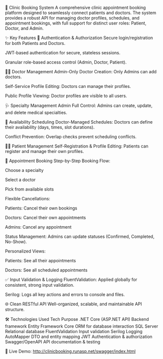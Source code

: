 🏥 Clinic Booking System
A comprehensive clinic appointment booking platform designed to seamlessly connect patients and doctors. The system provides a robust API for managing doctor profiles, schedules, and appointment bookings, with full support for distinct user roles: Patient, Doctor, and Admin.

✨ Key Features
🔐 Authentication & Authorization
Secure login/registration for both Patients and Doctors.

JWT-based authentication for secure, stateless sessions.

Granular role-based access control (Admin, Doctor, Patient).

👨‍⚕️ Doctor Management
Admin-Only Doctor Creation: Only Admins can add doctors.

Self-Service Profile Editing: Doctors can manage their profiles.

Public Profile Viewing: Doctor profiles are visible to all users.

🩺 Specialty Management
Admin Full Control: Admins can create, update, and delete medical specialties.

📅 Availability Scheduling
Doctor-Managed Schedules: Doctors can define their availability (days, times, slot durations).

Conflict Prevention: Overlap checks prevent scheduling conflicts.

🧑‍💼 Patient Management
Self-Registration & Profile Editing: Patients can register and manage their own profiles.

📆 Appointment Booking
Step-by-Step Booking Flow:

Choose a specialty

Select a doctor

Pick from available slots

Flexible Cancellations:

Patients: Cancel their own bookings

Doctors: Cancel their own appointments

Admins: Cancel any appointment

Status Management: Admins can update statuses (Confirmed, Completed, No-Show).

Personalized Views:

Patients: See all their appointments

Doctors: See all scheduled appointments

✅ Input Validation & Logging
FluentValidation: Applied globally for consistent, strong input validation.

Serilog: Logs all key actions and errors to console and files.

🌐 Clean RESTful API
Well-organized, scalable, and maintainable API structure.

🛠️ Technologies Used
Tech	Purpose
.NET Core (ASP.NET API)	Backend framework
Entity Framework Core	ORM for database interaction
SQL Server	Relational database
FluentValidation	Input validation
Serilog	Logging
AutoMapper	DTO and entity mapping
JWT	Authentication & authorization
Swagger/OpenAPI	API documentation & testing

🔗 Live Demo: http://clinicbooking.runasp.net/swagger/index.html



